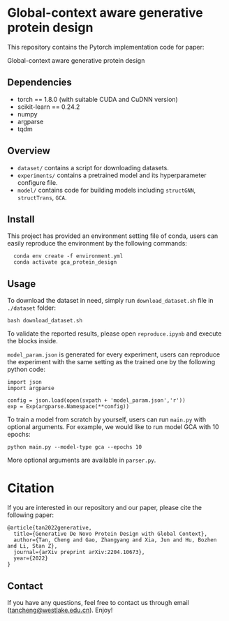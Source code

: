 # Global-context aware generative protein design

This repository contains the Pytorch implementation code for paper:

Global-context aware generative protein design

## Dependencies 
* torch == 1.8.0 (with suitable CUDA and CuDNN version)
* scikit-learn == 0.24.2
* numpy
* argparse
* tqdm

## Overview

* `dataset/` contains a script for downloading datasets.
* `experiments/` contains a pretrained model and its hyperparameter configure file.
* `model/` contains code for building models including `structGNN`, `structTrans`, `GCA`. 

## Install

This project has provided an environment setting file of conda, users can easily reproduce the environment by the following commands:

```
  conda env create -f environment.yml
  conda activate gca_protein_design
```

## Usage

To download the dataset in need, simply run `download_dataset.sh` file in `./dataset` folder:

```
bash download_dataset.sh
```

To validate the reported results, please open `reproduce.ipynb` and execute the blocks inside.

`model_param.json` is generated for every experiment, users can reproduce the experiment with the same setting as the trained one by the following python code:

```
import json
import argparse

config = json.load(open(svpath + 'model_param.json','r'))
exp = Exp(argparse.Namespace(**config))
```

To train a model from scratch by yourself, users can run `main.py` with optional arguments. For example, we would like to run model GCA with 10 epochs:

```
python main.py --model-type gca --epochs 10
```

More optional arguments are available in `parser.py`.

# Citation

If you are interested in our repository and our paper, please cite the following paper:

```
@article{tan2022generative,
  title={Generative De Novo Protein Design with Global Context},
  author={Tan, Cheng and Gao, Zhangyang and Xia, Jun and Hu, Bozhen and Li, Stan Z},
  journal={arXiv preprint arXiv:2204.10673},
  year={2022}
}
```

## Contact

If you have any questions, feel free to contact us through email (tancheng@westlake.edu.cn). Enjoy!
